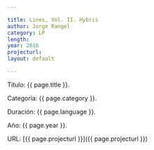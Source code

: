 ```yaml
---

title: Lines, Vol. II. Hybris
author: Jorge Rangel
category: LP
length: 
year: 2016
projecturl: 
layout: default

---
```


Título: {{ page.title }}.

Categoría: {{ page.category }}.

Duración: {{ page.language }}.

Año: {{ page.year }}.

URL: [{{ page.projecturl }}]({{ page.projecturl }})